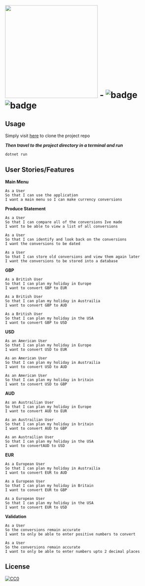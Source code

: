 # <a href='https://github.com/sonny-maan'><img  src='https://www.pharmacy2u.co.uk/news/wp-content/themes/codilight/images/Pharmacy2U-Logo.png'  width='300'></a>  -  ![badge](https://img.shields.io/badge/Made--By-Sonny-red) ![badge](https://img.shields.io/badge/Pharmacy2U-TechTest-brightgreen)


## Usage

Simply visit [here](https://github.com/sonny-maan/Pharmacy2U-) to clone the project repo

****Then travel to the project directory in a terminal and* run***

```c#
dotnet run
```


## User Stories/Features
**Main Menu**
```
As a User
So that I can use the application
I want a main menu so I can make currency conversions
```
**Produce Statement**
```
As a User
So that I can compare all of the conversions Ive made
I want to be able to view a list of all conversions
```
```
As a User
So that I can identify and look back on the conversions
I want the conversions to be dated
```
```
As a User
So that I can store old conversions and view them again later
I want the conversions to be stored into a database
```
**GBP**
```
As a British User
So that I can plan my holiday in Europe
I want to convert GBP to EUR
```
```
As a British User
So that I can plan my holiday in Austrailia
I want to convert GBP to AUD
```
```
As a British User
So that I can plan my holiday in the USA
I want to convert GBP to USD
```
**USD**
```
As an American User
So that I can plan my holiday in Europe
I want to convert USD to EUR
```
```
As an American User
So that I can plan my holiday in Austrailia
I want to convert USD to AUD
```
```
As an American User
So that I can plan my holiday in britain
I want to convert USD to GBP
```
**AUD**
```
As an Austrailian User
So that I can plan my holiday in Europe
I want to convert AUD to EUR
```
```
As an Austrailian User
So that I can plan my holiday in britain
I want to convert AUD to GBP
```
```
As an Austrailian User
So that I can plan my holiday in the USA
I want to convertAUD to USD
```

**EUR**
```
As a European User
So that I can plan my holiday in Austrailia
I want to convert EUR to AUD
```
```
As a European User
So that I can plan my holiday in Britain
I want to convert EUR to GBP
```
```
As a European User
So that I can plan my holiday in the USA
I want to convert EUR to USD
```

**Validation**
```
As a User
So the conversions remain accurate
I want to only be able to enter positive numbers to convert
```
```
As a User
So the conversions remain accurate
I want to only be able to enter numbers upto 2 decimal places
```

## License
[![CC0](https://licensebuttons.net/p/zero/1.0/88x31.png)](https://creativecommons.org/publicdomain/zero/1.0/)
